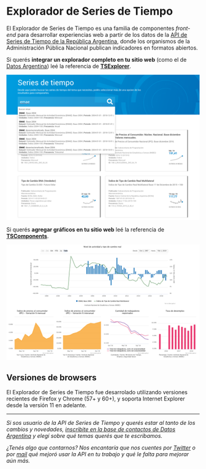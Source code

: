 # Explorador de Series de Tiempo

El Explorador de Series de Tiempo es una familia de componentes _front-end_ para desarrollar experiencias web a partir de los datos de la [API de Series de Tiempo de la República Argentina](https://apis.datos.gob.ar/series), donde los organismos de la Administración Pública Nacional publican indicadores en formatos abiertos.

Si querés **integrar un explorador completo en tu sitio web** (como el de [Datos Argentina](https://datos.gob.ar/series)) leé la referencia de **[TSExplorer](reference/ts-explorer.md)**.

![datos.gob.ar/series](assets/images/ts_explorer_datos_argentina.png)

Si querés **agregar gráficos en tu sitio web** leé la referencia de **[TSComponents](reference/ts-components.md)**.

![graphic](assets/images/ts_components_graphic.png)

## Versiones de browsers

El Explorador de Series de Tiempo fue desarrolado utilizando versiones recientes de Firefox y Chrome (57+ y 60+), y soporta Internet Explorer desde la versión 11 en adelante.

---

*Si sos usuario de la API de Series de Tiempo y querés estar al tanto de los  cambios y novedades, [inscribite en la base de contactos de Datos Argentina](bit.ly/contacto-datos-argentina) y elegí sobre qué temas querés que te escribamos.*

*¿Tenés algo que contarnos? Nos encantaría que nos cuentes por [Twitter](https://twitter.com/datosgobar) o por [mail](mailto:datosargentina@jefatura.gob.ar) qué mejoró usar la API en tu trabajo y qué le falta para mejorar aún más.*

